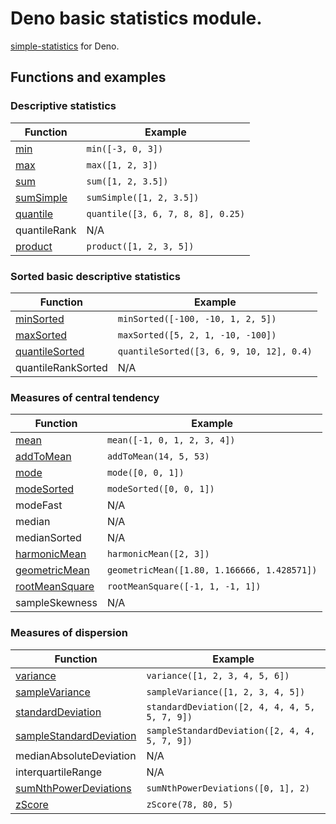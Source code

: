 # Deno basic statistics module.

[simple-statistics](https://github.com/tmcw/simple-statistics) for Deno.

## Functions and examples

### Descriptive statistics

| Function        | Example                                                    |
|-----------------|------------------------------------------------------------|
| [min][]         | `min([-3, 0, 3])`                                          |
| [max][]         | `max([1, 2, 3])`                                           |
| [sum][]         | `sum([1, 2, 3.5])`                                         |
| [sumSimple][]   | `sumSimple([1, 2, 3.5])`                                   |
| [quantile][]    | `quantile([3, 6, 7, 8, 8], 0.25)`                          |
| quantileRank    | N/A                                                        |
| [product][]     | `product([1, 2, 3, 5])`                                    |

[min]: ./src/min.ts
[max]: ./src/max.ts
[sum]: ./src/sum.ts
[sumSimple]: ./src/sum_simple.ts
[quantile]: ./src/quantile.ts
[product]: ./src/product.ts

### Sorted basic descriptive statistics

| Function             | Example                                               |
|----------------------|-------------------------------------------------------|
| [minSorted][]        | `minSorted([-100, -10, 1, 2, 5])`                     |
| [maxSorted][]        | `maxSorted([5, 2, 1, -10, -100])`                     |
| [quantileSorted][]   | `quantileSorted([3, 6, 9, 10, 12], 0.4)`              |
| quantileRankSorted   | N/A                                                   |

[minSorted]: ./src/min_sorted.ts
[maxSorted]: ./src/max_sorted.ts
[quantileSorted]: ./src/quantile_sorted.ts

### Measures of central tendency

| Function             | Example                                               |
|----------------------|-------------------------------------------------------|
| [mean][]             | `mean([-1, 0, 1, 2, 3, 4])`                           |
| [addToMean][]        | `addToMean(14, 5, 53)`                                |
| [mode][]             | `mode([0, 0, 1])`                                     |
| [modeSorted][]       | `modeSorted([0, 0, 1])`                               |
| modeFast             | N/A                                                   |
| median               | N/A                                                   |
| medianSorted         | N/A                                                   |
| [harmonicMean][]     | `harmonicMean([2, 3])`                                |
| [geometricMean][]    | `geometricMean([1.80, 1.166666, 1.428571])`           |
| [rootMeanSquare][]   | `rootMeanSquare([-1, 1, -1, 1])`                      |
| sampleSkewness       | N/A                                                   |

[mean]: ./src/mean.ts
[addToMean]: ./src/add_to_mean.ts
[mode]: ./src/mode.ts
[modeSorted]: ./src/mode_sorted.ts
[harmonicMean]: ./src/harmonic_mean.ts
[geometricMean]: ./src/geometric_mean.ts
[rootMeanSquare]: ./src/root_mean_square.ts

### Measures of dispersion

| Function                      | Example                                      |
|-------------------------------|----------------------------------------------|
| [variance][]                  | `variance([1, 2, 3, 4, 5, 6])`               |
| [sampleVariance][]            | `sampleVariance([1, 2, 3, 4, 5])`            |
| [standardDeviation][]         | `standardDeviation([2, 4, 4, 4, 5, 5, 7, 9])`|
| [sampleStandardDeviation][]   | `sampleStandardDeviation([2, 4, 4, 5, 7, 9])`|
| medianAbsoluteDeviation       | N/A                                          |
| interquartileRange            | N/A                                          |
| [sumNthPowerDeviations][]     | `sumNthPowerDeviations([0, 1], 2)`           |
| [zScore][]                    | `zScore(78, 80, 5)`                          |

[variance]: ./src/variance.ts
[sampleVariance]: ./src/sample_variance.ts
[standardDeviation]: ./src/standard_deviation.ts
[sampleStandardDeviation]: ./src/sample_standard_deviation.ts
[sumNthPowerDeviations]: ./src/sum_nth_power_deviations.ts
[zScore]: ./src/z_score.ts
